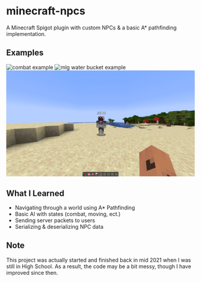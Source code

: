 # minecraft-npcs
A Minecraft Spigot plugin with custom NPCs &amp; a basic A* pathfinding implementation.

## Examples
![combat example](https://github.com/Lucidus115/minecraft-npcs/blob/master/example-gifs/combattest.gif)
![mlg water bucket example](https://github.com/Lucidus115/minecraft-npcs/blob/master/example-gifs/mglbott.gif)
![moving example](https://github.com/Lucidus115/minecraft-npcs/blob/master/example-gifs/npcmove.gif)

## What I Learned
- Navigating through a world using A* Pathfinding
- Basic AI with states (combat, moving, ect.)
- Sending server packets to users
- Serializing & deserializing NPC data

## Note
This project was actually started and finished back in mid 2021 when I was still in High School. As a result, the code may be a bit messy, though I have improved since then.
